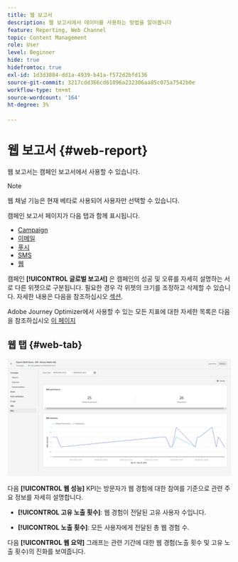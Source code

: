 ```yaml
---
title: 웹 보고서
description: 웹 보고서에서 데이터를 사용하는 방법을 알아봅니다
feature: Reporting, Web Channel
topic: Content Management
role: User
level: Beginner
hide: true
hidefromtoc: true
exl-id: 1d3d3804-dd1a-4939-b41a-f572d2bfd136
source-git-commit: 3217cdd366cd61096a232306aa85c075a7542b0e
workflow-type: tm+mt
source-wordcount: '164'
ht-degree: 3%

---
```


# 웹 보고서 {#web-report}

웹 보고서는 캠페인 보고서에서 사용할 수 있습니다.

>[!NOTE]
>
>웹 채널 기능은 현재 베타로 사용되어 사용자만 선택할 수 있습니다.

캠페인 보고서 페이지가 다음 탭과 함께 표시됩니다.

* [Campaign](../reports/campaign-global-report.md#campaign-live)
* [이메일](../reports/campaign-global-report.md#email-live)
* [푸시](../reports/campaign-global-report.md#push-live)
* [SMS](../reports/campaign-global-report.md#sms-live)
* [웹](#web-tab)

캠페인 **[!UICONTROL 글로벌 보고서]** 은 캠페인의 성공 및 오류를 자세히 설명하는 서로 다른 위젯으로 구분됩니다. 필요한 경우 각 위젯의 크기를 조정하고 삭제할 수 있습니다. 자세한 내용은 다음을 참조하십시오 [섹션](../reports/global-report.md#modify-dashboard).

Adobe Journey Optimizer에서 사용할 수 있는 모든 지표에 대한 자세한 목록은 다음을 참조하십시오 [이 페이지](../reports/global-report.md#list-of-components-global.md)

## 웹 탭 {#web-tab}

![](assets/web-report.png)

다음 **[!UICONTROL 웹 성능]** KPI는 방문자가 웹 경험에 대한 참여를 기준으로 관련 주요 정보를 자세히 설명합니다.

* **[!UICONTROL 고유 노출 횟수]**: 웹 경험이 전달된 고유 사용자 수입니다.

* **[!UICONTROL 노출 횟수]**: 모든 사용자에게 전달된 총 웹 경험 수.

다음 **[!UICONTROL 웹 요약]** 그래프는 관련 기간에 대한 웹 경험(노출 횟수 및 고유 노출 횟수)의 진화를 보여줍니다.
